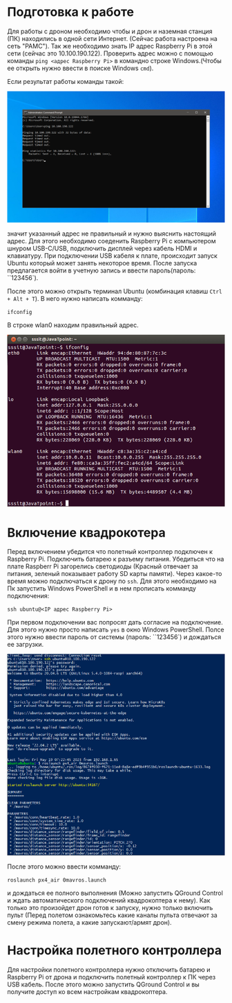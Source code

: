 # Подготовка к работе
Для работы с дроном необходимо чтобы и дрон и наземная станция (ПК) находились в одной сети Интернет. (Сейчас работа настроена на сеть "PAMC"). Так же необходимо знать IP адрес Raspberry Pi в этой сети (сейчас это 10.100.190.122).
Проверить адрес можно с помощью команды `ping <адрес Raspberry Pi>` в командно строке Windows.(Чтобы ее открыть нужно ввести в поиске Windows `cmd`).

Если результат работы команды такой:

![ping](./1.png)

значит указанный адрес не правильный и нужно выяснить настоящий адрес. Для этого необходимо соеденить Raspberry Pi с компьютером шнуром USB-C/USB, подключить дисплей через кабель HDMI и клавиатуру. При подключении USB кабеля к плате, происходит запуск Ubuntu который может занять некоторое время.
После запуска предлагается войти в учетную запись и ввести пароль(пароль: ``123456`).

После этого можно открыть терминал Ubuntu (комбинация клавиш `Ctrl + Alt + T`). В него нужно написать комманду:
```
ifconfig
```

В строке wlan0 находим правильный адрес.

![ifconfig](./2.png)


# Включение квадрокотера

Перед включением убедится что полетный контроллер подключен к Raspberry Pi.
Подключить батарею к разъему питания. Убедиться что на плате Raspberr Pi загорелись светодиоды (Красный отвечает за питания, зеленый показывает работу SD карты памяти).
Через какое-то время можно подключаться к дрону по `ssh`. Для этого необходимо на Пк запустить Windows PowerShell и в нем прописать комманду подключения:

```
ssh ubuntu@<IP адрес Raspberry Pi>
```
При первом подключении вас попросят дать согласие на подключение. Для этого нужно просто написать `yes` в окно Windows PowerShell.
Полсе этого нужно ввести пароль от системы (пароль: ``123456`) и дождаться ее загрузки.

![ifconfig](./3.png)

После этого можно ввести комманду: 
```
roslaunch px4_air 0mavros.launch
```

и дождаться ее полного выполнения (Можно запустить QGround Control и ждать автоматического подключений квадрокоптера к нему). Как только это произойдет дрон готов к запуску, нужно только включить пульт (Перед полетом ознакомьтесь какие каналы пульта отвечают за смену режима полета, а какие запускают/армят дрон). 

# Настройка полетного контроллера 

Для настройки полетного контроллера нужно отключить батарею и Raspberry Pi от дрона и подключить полетный контроллер к ПК через USB кабель. После этого можно запустить QGround Control и вы получите доступ ко всем  настройкам квадрокоптера.



